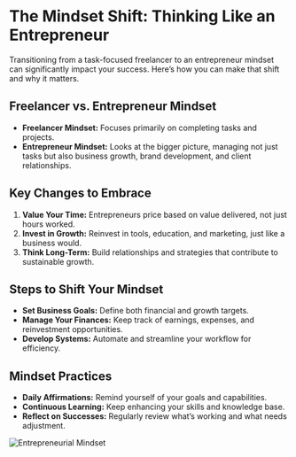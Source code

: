 # The Mindset Shift: Thinking Like an Entrepreneur

Transitioning from a task-focused freelancer to an entrepreneur mindset can significantly impact your success. Here’s how you can make that shift and why it matters.

## Freelancer vs. Entrepreneur Mindset

- **Freelancer Mindset:** Focuses primarily on completing tasks and projects.
- **Entrepreneur Mindset:** Looks at the bigger picture, managing not just tasks but also business growth, brand development, and client relationships.

## Key Changes to Embrace

1. **Value Your Time:** Entrepreneurs price based on value delivered, not just hours worked.
2. **Invest in Growth:** Reinvest in tools, education, and marketing, just like a business would.
3. **Think Long-Term:** Build relationships and strategies that contribute to sustainable growth.

## Steps to Shift Your Mindset

- **Set Business Goals:** Define both financial and growth targets.
- **Manage Your Finances:** Keep track of earnings, expenses, and reinvestment opportunities.
- **Develop Systems:** Automate and streamline your workflow for efficiency.

## Mindset Practices

- **Daily Affirmations:** Remind yourself of your goals and capabilities.
- **Continuous Learning:** Keep enhancing your skills and knowledge base.
- **Reflect on Successes:** Regularly review what’s working and what needs adjustment.

![Entrepreneurial Mindset](./images/entrepreneurial-mindset.png)
